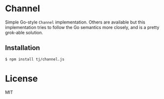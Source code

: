 
# Channel

Simple Go-style `Channel` implementation. Others are available but this implementation tries to follow the Go semantics more closely, and is a pretty grok-able solution.

## Installation

```
$ npm install tj/channel.js
```

# License

MIT
